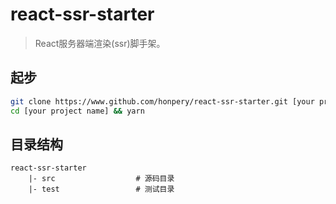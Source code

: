 # react-ssr-starter

> React服务器端渲染(ssr)脚手架。

## 起步
```bash
git clone https://www.github.com/honpery/react-ssr-starter.git [your project name]
cd [your project name] && yarn
```

## 目录结构
```
react-ssr-starter
    |- src                  # 源码目录
    |- test                 # 测试目录
```